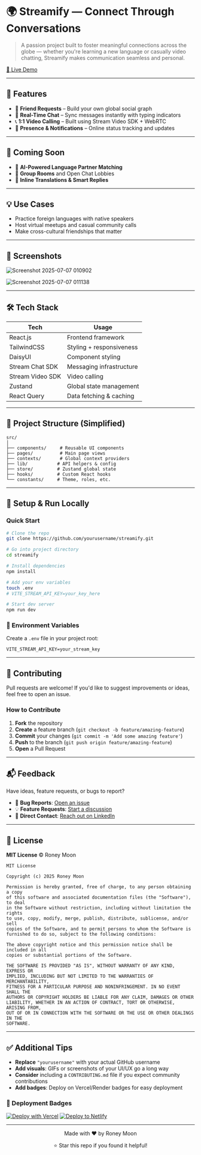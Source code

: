 # 🌍 Streamify — Connect Through Conversations

> A passion project built to foster meaningful connections across the globe — whether you're learning a new language or casually video chatting, Streamify makes communication seamless and personal.

[🔗 Live Demo](https://lnkd.in/gN2qNSUU)

---

## 🚀 Features

- 👥 **Friend Requests** – Build your own global social graph
- 💬 **Real-Time Chat** – Sync messages instantly with typing indicators
- 📞 **1:1 Video Calling** – Built using Stream Video SDK + WebRTC
- 🔔 **Presence & Notifications** – Online status tracking and updates

---

## 🧠 Coming Soon

- 🤖 **AI-Powered Language Partner Matching**
- 💬 **Group Rooms** and Open Chat Lobbies
- 📝 **Inline Translations & Smart Replies**

---

## 💡 Use Cases

- Practice foreign languages with native speakers
- Host virtual meetups and casual community calls
- Make cross-cultural friendships that matter

---

## 📸 Screenshots

![Screenshot 2025-07-07 010902](https://github.com/user-attachments/assets/75ec44e4-95da-4f46-aa79-deb7a2267fa7)

![Screenshot 2025-07-07 011138](https://github.com/user-attachments/assets/7249f7d3-b689-43fa-a0ac-e5cd75a469ef)



---

## 🛠️ Tech Stack

| Tech            | Usage                        |
|-----------------|------------------------------|
| React.js        | Frontend framework           |
| TailwindCSS     | Styling + responsiveness     |
| DaisyUI         | Component styling            |
| Stream Chat SDK | Messaging infrastructure     |
| Stream Video SDK| Video calling                |
| Zustand         | Global state management      |
| React Query     | Data fetching & caching      |

---

## 📂 Project Structure (Simplified)

```
src/
│
├── components/     # Reusable UI components
├── pages/          # Main page views
├── contexts/       # Global context providers
├── lib/           # API helpers & config
├── store/         # Zustand global state
├── hooks/         # Custom React hooks
└── constants/     # Theme, roles, etc.
```

---

## 🧪 Setup & Run Locally

### Quick Start

```bash
# Clone the repo
git clone https://github.com/yourusername/streamify.git

# Go into project directory
cd streamify

# Install dependencies
npm install

# Add your env variables
touch .env
# VITE_STREAM_API_KEY=your_key_here

# Start dev server
npm run dev
```

### 🔐 Environment Variables

Create a `.env` file in your project root:

```env
VITE_STREAM_API_KEY=your_stream_key
```

---

## 🤝 Contributing

Pull requests are welcome! If you'd like to suggest improvements or ideas, feel free to open an issue.

### How to Contribute

1. **Fork** the repository
2. **Create** a feature branch (`git checkout -b feature/amazing-feature`)
3. **Commit** your changes (`git commit -m 'Add some amazing feature'`)
4. **Push** to the branch (`git push origin feature/amazing-feature`)
5. **Open** a Pull Request

---

## 📬 Feedback

Have ideas, feature requests, or bugs to report?

- 🐛 **Bug Reports**: [Open an issue](https://github.com/yourusername/streamify/issues)
- 💡 **Feature Requests**: [Start a discussion](https://github.com/yourusername/streamify/discussions)
- 📧 **Direct Contact**: [Reach out on LinkedIn](https://linkedin.com/in/roney-moon)

---

## 📄 License

**MIT License** © Roney Moon

```
MIT License

Copyright (c) 2025 Roney Moon

Permission is hereby granted, free of charge, to any person obtaining a copy
of this software and associated documentation files (the "Software"), to deal
in the Software without restriction, including without limitation the rights
to use, copy, modify, merge, publish, distribute, sublicense, and/or sell
copies of the Software, and to permit persons to whom the Software is
furnished to do so, subject to the following conditions:

The above copyright notice and this permission notice shall be included in all
copies or substantial portions of the Software.

THE SOFTWARE IS PROVIDED "AS IS", WITHOUT WARRANTY OF ANY KIND, EXPRESS OR
IMPLIED, INCLUDING BUT NOT LIMITED TO THE WARRANTIES OF MERCHANTABILITY,
FITNESS FOR A PARTICULAR PURPOSE AND NONINFRINGEMENT. IN NO EVENT SHALL THE
AUTHORS OR COPYRIGHT HOLDERS BE LIABLE FOR ANY CLAIM, DAMAGES OR OTHER
LIABILITY, WHETHER IN AN ACTION OF CONTRACT, TORT OR OTHERWISE, ARISING FROM,
OUT OF OR IN CONNECTION WITH THE SOFTWARE OR THE USE OR OTHER DEALINGS IN THE
SOFTWARE.
```

---

## ✅ Additional Tips

- **Replace** `"yourusername"` with your actual GitHub username
- **Add visuals**: GIFs or screenshots of your UI/UX go a long way
- **Consider** including a `CONTRIBUTING.md` file if you expect community contributions
- **Add badges**: Deploy on Vercel/Render badges for easy deployment

### 🚀 Deployment Badges

[![Deploy with Vercel](https://vercel.com/button)](https://vercel.com/new/clone?repository-url=https://github.com/yourusername/streamify)
[![Deploy to Netlify](https://www.netlify.com/img/deploy/button.svg)](https://app.netlify.com/start/deploy?repository=https://github.com/yourusername/streamify)

---

<div align="center">
  <p>Made with ❤️ by Roney Moon</p>
  <p>⭐ Star this repo if you found it helpful!</p>
</div>
